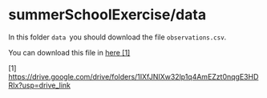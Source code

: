 # summerSchoolExercise/data

In this folder ```data ```you should download the file ```observations.csv```. 



You can download this file in [here \[1\]](https://drive.google.com/drive/folders/1IXfJNIXw32lp1q4AmEZzt0nqgE3HDRIx?usp=drive_link ) 

\[1\] https://drive.google.com/drive/folders/1IXfJNIXw32lp1q4AmEZzt0nqgE3HDRIx?usp=drive_link 
